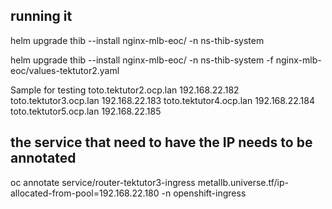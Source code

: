 running it
-----------
helm upgrade thib --install nginx-mlb-eoc/ -n ns-thib-system

helm upgrade thib --install nginx-mlb-eoc/ -n ns-thib-system -f nginx-mlb-eoc/values-tektutor2.yaml

Sample for testing
toto.tektutor2.ocp.lan 192.168.22.182
toto.tektutor3.ocp.lan 192.168.22.183
toto.tektutor4.ocp.lan 192.168.22.184
toto.tektutor5.ocp.lan 192.168.22.185


the service that need to have the IP needs to be annotated
----------------------------------------------------------

oc annotate service/router-tektutor3-ingress metallb.universe.tf/ip-allocated-from-pool=192.168.22.180 -n openshift-ingress